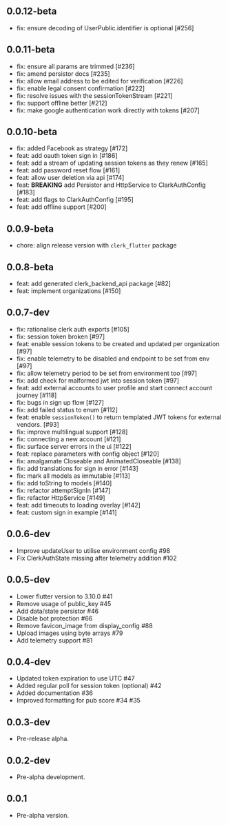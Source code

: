 ## 0.0.12-beta

* fix: ensure decoding of UserPublic.identifier is optional [#256]

## 0.0.11-beta

* fix: ensure all params are trimmed [#236]
* fix: amend persistor docs [#235]
* fix: allow email address to be edited for verification [#226]
* fix: enable legal consent confirmation [#222]
* fix: resolve issues with the sessionTokenStream [#221]
* fix: support offline better [#212]
* fix: make google authentication work directly with tokens [#207]

## 0.0.10-beta

* fix: added Facebook as strategy [#172]
* feat: add oauth token sign in [#186]
* feat: add a stream of updating session tokens as they renew [#165]
* feat: add password reset flow [#161]
* feat: allow user deletion via api [#174]
* feat: **BREAKING** add Persistor and HttpService to ClarkAuthConfig [#183]
* feat: add flags to ClarkAuthConfig [#195]
* feat: add offline support [#200]

## 0.0.9-beta

* chore: align release version with `clerk_flutter` package

## 0.0.8-beta

* feat: add generated clerk_backend_api package [#82]
* feat: implement organizations [#150] 

## 0.0.7-dev

* fix: rationalise clerk auth exports [#105]
* fix: session token broken [#97]
* feat: enable session tokens to be created and updated per organization [#97]
* fix: enable telemetry to be disabled and endpoint to be set from env [#97]
* fix: allow telemetry period to be set from environment too [#97]
* fix: add check for malformed jwt into session token [#97]
* feat: add external accounts to user profile and start connect account journey [#118]
* fix: bugs in sign up flow [#127]
* fix: add failed status to enum [#112]
* feat: enable `sessionToken()` to return templated JWT tokens for external vendors. [#93]
* fix: improve multilingual support [#128]
* fix: connecting a new account [#121]
* fix: surface server errors in the ui [#122] 
* feat: replace parameters with config object [#120]
* fix: amalgamate Closeable and AnimatedCloseable [#138]
* fix: add translations for sign in error [#143]
* fix: mark all models as immutable [#113] 
* fix: add toString to models [#140]
* fix: refactor attemptSignIn [#147]
* fix: refactor HttpService [#149]
* feat: add timeouts to loading overlay [#142]
* feat: custom sign in example [#141]

## 0.0.6-dev

- Improve updateUser to utilise environment config #98
- Fix ClerkAuthState missing after telemetry addition #102

## 0.0.5-dev

- Lower flutter version to 3.10.0 #41
- Remove usage of public_key #45
- Add data/state persistor #46
- Disable bot protection #66
- Remove favicon_image from display_config #88
- Upload images using byte arrays #79
- Add telemetry support #81

## 0.0.4-dev

- Updated token expiration to use UTC #47
- Added regular poll for session token (optional) #42
- Added documentation #36
- Improved formatting for pub score #34 #35

## 0.0.3-dev

- Pre-release alpha.

## 0.0.2-dev

- Pre-alpha development.

## 0.0.1

- Pre-alpha version.
